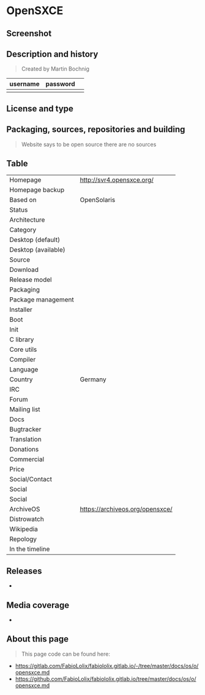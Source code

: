 # OpenSXCE

## Screenshot


## Description and history

>

> Created by Martin Bochnig

| username | password |  |
|----------|----------|--|
|  |  |  |


## License and type

>


## Packaging, sources, repositories and building

> Website says to be open source there are no sources


## Table

|                       |  |
|-----------------------|--|
| Homepage              | <http://svr4.opensxce.org/> |
| Homepage backup       |  |
| Based on              | OpenSolaris |
| Status                |  |
| Architecture          |  |
| Category              |  |
| Desktop (default)     |  |
| Desktop (available)   |  |
| Source                |  |
| Download              |  |
| Release model         |  |
| Packaging             |  |
| Package management    |  |
| Installer             |  |
| Boot                  |  |
| Init                  |  |
| C library             |  |
| Core utils            |  |
| Compiler              |  |
| Language              |  |
| Country               | Germany |
| IRC                   |  |
| Forum                 |  |
| Mailing list          |  |
| Docs                  |  |
| Bugtracker            |  |
| Translation           |  |
| Donations             |  |
| Commercial            |  |
| Price                 |  |
| Social/Contact        |  |
| Social                |  |
| Social                |  |
| ArchiveOS             | <https://archiveos.org/opensxce/> |
| Distrowatch           |  |
| Wikipedia             |  |
| Repology              |  |
| In the timeline       |  |


## Releases

* 


## Media coverage

* 


## About this page

> This page code can be found here:

* <https://gitlab.com/FabioLolix/fabiololix.gitlab.io/-/tree/master/docs/os/o/opensxce.md>
* <https://github.com/FabioLolix/fabiololix.gitlab.io/tree/master/docs/os/o/opensxce.md>
